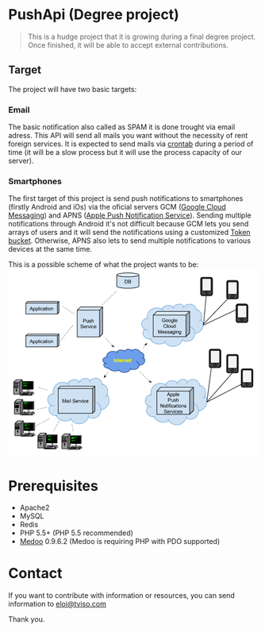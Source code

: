 # PushApi (Degree project)

> This is a hudge project that it is growing during a final degree project. Once finished, it will be able to accept external contributions.

## Target

The project will have two basic targets:

### Email

The basic notification also called as SPAM it is done trought via email adress. This API will send all mails you want without the necessity of rent foreign services. It is expected to send mails via [crontab](http://unixhelp.ed.ac.uk/CGI/man-cgi?crontab+5) during a period of time (it will be a slow process but it will use the process capacity of our server).


### Smartphones

The first target of this project is send push notifications to smartphones (firstly Android and iOs) via the oficial servers GCM ([Google Cloud Messaging](https://developer.android.com/google/gcm/index.html)) and APNS ([Apple Push Notification Service](https://developer.apple.com/library/ios/documentation/NetworkingInternet/Conceptual/RemoteNotificationsPG/Chapters/ApplePushService.html)).
Sending multiple notifications through Android it's not difficult because GCM lets you send arrays of users and it will send the notifications using a customized [Token bucket](http://en.wikipedia.org/wiki/Token_bucket). Otherwise, APNS also lets to send multiple notifications to various devices at the same time.


This is a possible scheme of what the project wants to be:
![PusherApp](img/option3.png)

# Prerequisites
- Apache2
- MySQL
- Redis
- PHP 5.5+ (PHP 5.5 recommended)
- [Medoo](http://medoo.in/) 0.9.6.2 (Medoo is requiring PHP with PDO supported)

# Contact
If you want to contribute with information or resources, you can send information to eloi@tviso.com

Thank you.